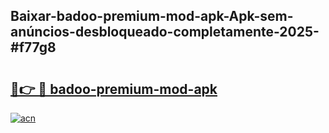 ## Baixar-badoo-premium-mod-apk-Apk-sem-anúncios-desbloqueado-completamente-2025-#f77g8

# <h2><a href="https://ainizakaria.my?title=badoo-premium-mod-apk&ref=20M">🔗👉 🔴 badoo-premium-mod-apk</a></h2>

[![acn](https://github.com/user-attachments/assets/0f9c940e-d8b0-45ae-aac7-cd30a18b3e1c)](https://ainizakaria.my?title=badoo-premium-mod-apk&ref=20M)

